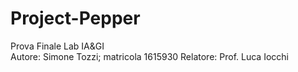 # Project-Pepper
Prova Finale Lab IA&amp;GI	
Autore: Simone Tozzi; matricola 1615930	
Relatore: Prof. Luca Iocchi	
